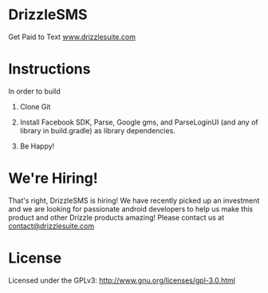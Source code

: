 # DrizzleSMS
Get Paid to Text www.drizzlesuite.com

# Instructions
In order to build

1. Clone Git

2. Install Facebook SDK, Parse, Google gms, and ParseLoginUI (and any of library in build.gradle) as library dependencies.

3. Be Happy!

# We're Hiring!
That's right, DrizzleSMS is hiring! We have recently picked up an investment and we are looking for passionate android developers to help us make this product and other Drizzle products amazing! Please contact us at contact@drizzlesuite.com

# License
Licensed under the GPLv3: http://www.gnu.org/licenses/gpl-3.0.html
